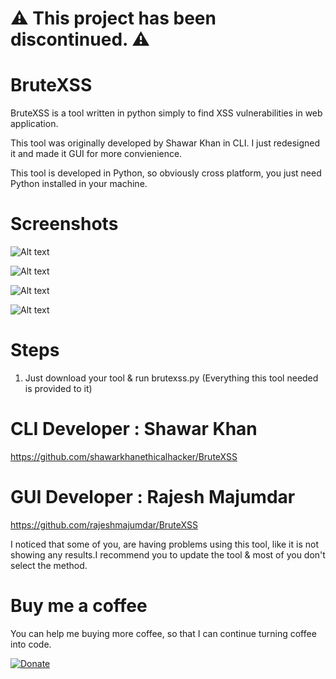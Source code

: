 # :warning: This project has been discontinued. :warning:  

# BruteXSS

BruteXSS is a tool written in python simply to find XSS vulnerabilities in web application.

This tool was originally developed by Shawar Khan in CLI. I just redesigned it and made it GUI for more convienience.

This tool is developed in Python, so obviously cross platform, you just need Python installed in your machine.

# Screenshots

![Alt text](/screenshots/BruteXSS.png?raw=true "BruteXSS tool")

![Alt text](/screenshots/brutexssstart.png?raw=true "First look of BruteXSS")

![Alt text](/screenshots/brutexssaction.png?raw=true "BruteXSS in action")

![Alt text](/screenshots/bupdate.png?raw=True "BruteXSS Auto-Update feature")

# Steps

1. Just download your tool & run brutexss.py (Everything this tool needed is provided to it)

# CLI Developer : Shawar Khan
https://github.com/shawarkhanethicalhacker/BruteXSS

# GUI Developer : Rajesh Majumdar
https://github.com/rajeshmajumdar/BruteXSS

I noticed that some of you, are having problems using this tool, like it is not showing any results.I recommend you to update the tool & most of you don't select the method.

# Buy me a coffee

You can help me buying more coffee, so that I can continue turning coffee into code.

[![Donate](https://img.shields.io/badge/Donate-PayPal-green.svg)](https://www.paypal.com/cgi-bin/webscr?cmd=_s-xclick&hosted_button_id=2LQFT9QM4M7YU)
